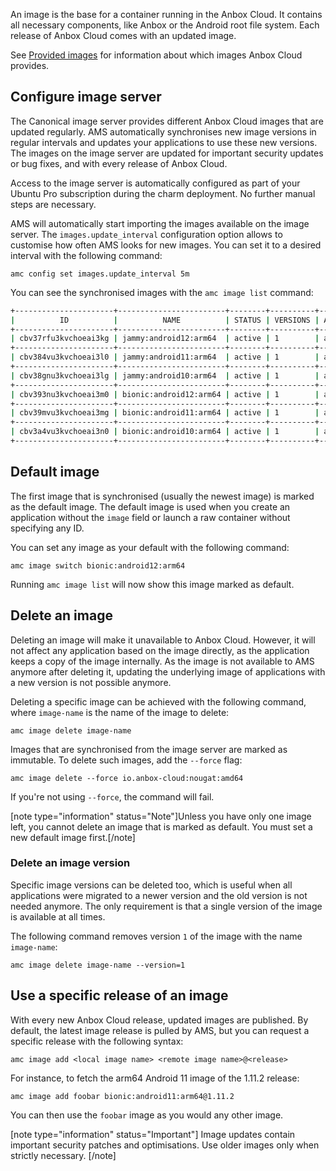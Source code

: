 An image is the base for a container running in the Anbox Cloud. It contains all necessary components, like Anbox or the Android root file system. Each release of Anbox Cloud comes with an updated image.

See [Provided images](https://discourse.ubuntu.com/t/provided-images/24185) for information about which images Anbox Cloud provides.

## Configure image server

The Canonical image server provides different Anbox Cloud images that are updated regularly. AMS automatically synchronises new image versions in regular intervals and updates your applications to use these new versions. The images on the image server are updated for important security updates or bug fixes, and with every release of Anbox Cloud.

Access to the image server is automatically configured as part of your Ubuntu Pro subscription during the charm deployment. No further manual steps are necessary.

AMS will automatically start importing the images available on the image server. The `images.update_interval` configuration option allows to customise how often AMS looks for new images. You can set it to a desired interval with the following command:

    amc config set images.update_interval 5m

You can see the synchronised images with the `amc image list` command:

```bash
+----------------------+------------------------+--------+----------+--------------+---------+
|          ID          |          NAME          | STATUS | VERSIONS | ARCHITECTURE | DEFAULT |
+----------------------+------------------------+--------+----------+--------------+---------+
| cbv37rfu3kvchoeai3kg | jammy:android12:arm64  | active | 1        | aarch64      | true    |
+----------------------+------------------------+--------+----------+--------------+---------+
| cbv384vu3kvchoeai3l0 | jammy:android11:arm64  | active | 1        | aarch64      | false   |
+----------------------+------------------------+--------+----------+--------------+---------+
| cbv38gnu3kvchoeai3lg | jammy:android10:arm64  | active | 1        | aarch64      | false   |
+----------------------+------------------------+--------+----------+--------------+---------+
| cbv393nu3kvchoeai3m0 | bionic:android12:arm64 | active | 1        | aarch64      | false   |
+----------------------+------------------------+--------+----------+--------------+---------+
| cbv39mvu3kvchoeai3mg | bionic:android11:arm64 | active | 1        | aarch64      | false   |
+----------------------+------------------------+--------+----------+--------------+---------+
| cbv3a4vu3kvchoeai3n0 | bionic:android10:arm64 | active | 1        | aarch64      | false   |
+----------------------+------------------------+--------+----------+--------------+---------+
```

## Default image
The first image that is synchronised (usually the newest image) is marked as the default image.
The default image is used when you create an application without the `image` field or launch a raw container without specifying any ID.

You can set any image as your default with the following command:

    amc image switch bionic:android12:arm64

Running `amc image list` will now show this image marked as default.

## Delete an image

Deleting an image will make it unavailable to Anbox Cloud. However, it will not affect any application based on the image directly, as the application keeps a copy of the image internally. As the image is not available to AMS anymore after deleting it, updating the underlying image of applications with a new version is not possible anymore.

Deleting a specific image can be achieved with the following command, where `image-name` is the name of the image to delete:

    amc image delete image-name

Images that are synchronised from the image server are marked as immutable. To delete such images, add the `--force` flag:

    amc image delete --force io.anbox-cloud:nougat:amd64

If you're not using `--force`, the command will fail.

[note type="information" status="Note"]Unless you have only one image left, you cannot delete an image that is marked as default. You must set a new default image first.[/note]

### Delete an image version

Specific image versions can be deleted too, which is useful when all applications were migrated to a newer version and the old version is not needed anymore. The only requirement is that a single version of the image is available at all times.

The following command removes version `1` of the image with the name `image-name`:

    amc image delete image-name --version=1

## Use a specific release of an image

With every new Anbox Cloud release, updated images are published. By default, the latest image release is pulled by AMS, but you can request a specific release with the following syntax:

    amc image add <local image name> <remote image name>@<release>

For instance, to fetch the arm64 Android 11 image of the 1.11.2 release:

    amc image add foobar bionic:android11:arm64@1.11.2

You can then use the `foobar` image as you would any other image.

[note type="information" status="Important"]
Image updates contain important security patches and optimisations. Use older images only when strictly necessary.
[/note]
